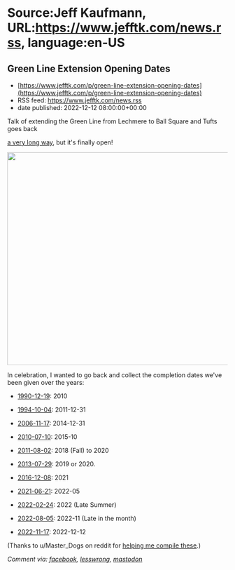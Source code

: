 # Source:Jeff Kaufmann, URL:https://www.jefftk.com/news.rss, language:en-US

## Green Line Extension Opening Dates
 - [https://www.jefftk.com/p/green-line-extension-opening-dates](https://www.jefftk.com/p/green-line-extension-opening-dates)
 - RSS feed: https://www.jefftk.com/news.rss
 - date published: 2022-12-12 08:00:00+00:00

<p><span>

Talk of extending the Green Line from Lechmere to Ball Square and
Tufts goes back </span>

<a href="https://www.jefftk.com/p/mbta-extensions-planned-and-actual">a very
long way</a>, but it's finally open!



<p>

<a href="https://www.jefftk.com/ball-square-green-line-receipt-big.jpg"><img class="mobile-fullwidth" height="486" src="https://www.jefftk.com/ball-square-green-line-receipt.jpg" width="550" /><div class="image-vertical-spacer"></div></a>

</p>

<p>

In celebration, I wanted to go back and collect the completion dates
we've been given over the years:

</p>

<p>

</p>

<ul>
<li><p><a href="https://archives.lib.state.ma.us/handle/2452/841807">1990-12-19</a>:
2010

</p></li>
<li><p><a href="https://archives.federalregister.gov/issue_slice/1994/10/4/50495-50499.pdf#page=2">1994-10-04</a>:
2011-12-31

</p></li>
<li><p><!--<a
href="https://www.bizjournals.com/boston/stories/2006/11/27/daily31.html">2006-11-17</a>--><!--<a
href="https://www.govinfo.gov/content/pkg/FR-2008-07-31/html/E8-17595.htm">2008-07-31</a>--><a href="https://www.epa.gov/sites/default/files/2017-10/documents/ma-310-cmr-7-36.pdf">2006-11-17</a>:
2014-12-31

</p></li>
<li><p><a href="https://www.newspapers.com/clip/87456626/the-boston-globe/">2010-07-10</a>:
2015-10

</p></li>
<li><p><a href="https://www.newspapers.com/clip/87455079/the-boston-globe/">2011-08-02</a>:
2018 (Fall) to 2020

</p></li>
<li><p><a href="https://patch.com/massachusetts/somerville/construction-firm-hired-for-green-line-extension">2013-07-29</a>:
2019 or 2020.

</p></li>
<li><p><a href="https://web.archive.org/web/20161209145509/https://www.bostonglobe.com/metro/2016/12/07/new-green-line-stations-opening-delayed/S9Gc1c6PtbiSz7Wj3FVKkM/story.html">2016-12-08</a>: 2021

</p></li>
<li><p><a href="https://cdn.mbta.com/sites/default/files/2021-06/2021-06-21-fmcb-14-green-line-extension-update.pdf">2021-06-21</a>: 2022-05

</p></li>
<li><p><a href="https://www.wbur.org/news/2022/02/24/mbta-somerville-green-line-open">2022-02-24</a>:
2022 (Late Summer)

</p></li>
<li><p><a href="https://www.mbta.com/news/2022-08-05/building-better-t-glx-medford-branch-open-late-november-2022-shuttle-buses-replace">2022-08-05</a>:
2022-11 (Late in the month)

</p></li>
<li><p><a href="https://www.boston.com/news/local-news/2022/11/17/mbta-green-line-extension-medford-opening">2022-11-17</a>: 2022-12-12

</p></li>
</ul>



<p>

(Thanks to u/Master_Dogs on reddit for <a href="https://www.reddit.com/r/Somerville/comments/yxsfke/comment/iwqsbji/?utm_source=reddit&amp;utm_medium=web2x&amp;context=3">helping
me compile these</a>.)


  </p>

<p><i>Comment via: <a href="https://www.facebook.com/jefftk/posts/pfbid0TQjget7zKuHEaFxTPoSEmWDNDGf3tQKd7pmx5m6Wd2xKQScDzMvdU13sJ3ua2We5l">facebook</a>, <a href="https://lesswrong.com/posts/jAjjJrmrc8i4b8fog">lesswrong</a>, <a href="https://mastodon.mit.edu/@jefftk/109501221578056483">mastodon</a></i></p>

